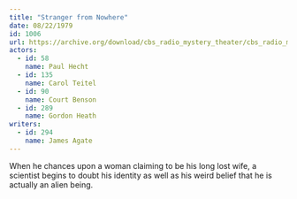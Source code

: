 ```yaml
---
title: "Stranger from Nowhere"
date: 08/22/1979
id: 1006
url: https://archive.org/download/cbs_radio_mystery_theater/cbs_radio_mystery_theater-1001-1050.zip/cbs_radio_mystery_theater-1001-1050%2Fcbsrmt_1006_stranger_from_nowhere.mp3
actors:  
  - id: 58
    name: Paul Hecht  
  - id: 135
    name: Carol Teitel  
  - id: 90
    name: Court Benson  
  - id: 289
    name: Gordon Heath
writers:  
  - id: 294
    name: James Agate
---
```

When he chances upon a woman claiming to be his long lost wife, a scientist begins to doubt his identity as well as his weird belief that he is actually an alien being.